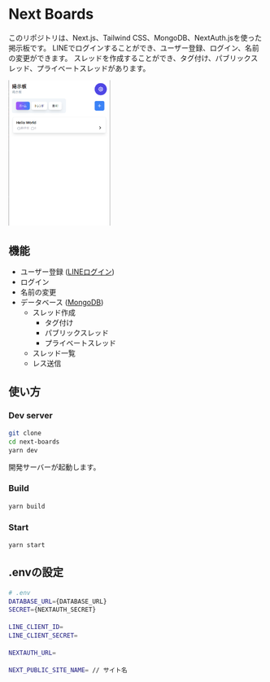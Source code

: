 # Next Boards

このリポジトリは、Next.js、Tailwind CSS、MongoDB、NextAuth.jsを使った掲示板です。
LINEでログインすることができ、ユーザー登録、ログイン、名前の変更ができます。
スレッドを作成することができ、タグ付け、パブリックスレッド、プライベートスレッドがあります。

<img src="./screenshot.png" width="200" />

## 機能

- ユーザー登録 ([LINEログイン](https://next-auth.js.org/providers/line))
- ログイン
- 名前の変更
- データベース ([MongoDB](https://cloud.mongodb.com))
  - スレッド作成
    - タグ付け
    - パブリックスレッド
    - プライベートスレッド
  - スレッド一覧
  - レス送信

## 使い方

### Dev server

```bash
git clone
cd next-boards
yarn dev
```

開発サーバーが起動します。

### Build

```bash
yarn build
```

### Start

```bash
yarn start
```

## .envの設定

```bash
# .env
DATABASE_URL={DATABASE_URL}
SECRET={NEXTAUTH_SECRET}

LINE_CLIENT_ID=
LINE_CLIENT_SECRET=

NEXTAUTH_URL=

NEXT_PUBLIC_SITE_NAME= // サイト名
```

